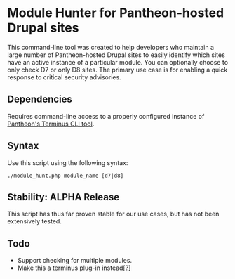 # Module Hunter for Pantheon-hosted Drupal sites

This command-line tool was created to help developers who maintain a large number of Pantheon-hosted Drupal sites to easily identify which sites have an active instance of a particular module. You can optionally choose to only check D7 or only D8 sites. The primary use case is for enabling a quick response to critical security advisories.

## Dependencies
 Requires command-line access to a properly configured instance of [Pantheon's Terminus CLI tool](https://github.com/pantheon-systems/terminus).

## Syntax
Use this script using the following
syntax:

`./module_hunt.php module_name [d7|d8]`

## Stability: ALPHA Release
This script has thus far proven stable for our use cases, but has not been extensively tested.

## Todo
* Support checking for multiple modules.
* Make this a terminus plug-in instead[?]
